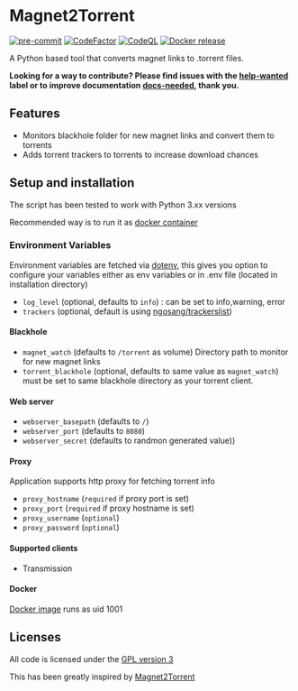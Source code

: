 # Magnet2Torrent

[![pre-commit](https://img.shields.io/badge/pre--commit-enabled-brightgreen?logo=pre-commit&logoColor=white)](https://github.com/pre-commit/pre-commit)
[![CodeFactor](https://www.codefactor.io/repository/github/usma0118/magnet2torrent/badge)](https://www.codefactor.io/repository/github/usma0118/magnet2torrent)
[![CodeQL](https://github.com/usma0118/magnet2torrent/actions/workflows/codeql-analysis.yml/badge.svg)](https://github.com/usma0118/magnet2torrent/actions/workflows/codeql-analysis.yml)
[![Docker release](https://github.com/usma0118/magnet2torrent/actions/workflows/build-docker-image.yml/badge.svg?branch=main)](https://github.com/usma0118/magnet2torrent/actions/workflows/build-docker-image.yml)

A Python based tool that converts magnet links to .torrent files.

**Looking for a way to contribute? Please find issues with the [help-wanted] label
or to improve documentation [docs-needed], thank you.**

[help-wanted]: https://github.com/usma0118/magnet2torrent/issues?q=is%3Aissue+is%3Aopen+label%3A%22help+wanted%22
[docs-needed]: https://github.com/usma0118/magnet2torrent/issues?q=label%3A%22docs+needed%22+sort%3Aupdated-desc

## Features

- Monitors blackhole folder for new magnet links and convert them to torrents
- Adds torrent trackers to torrents to increase download chances

## Setup and installation

The script has been tested to work with Python 3.xx versions

Recommended way is to run it as [docker container](https://hub.docker.com/repository/docker/antaresinc/magnet2torrent)

### Environment Variables

Environment variables are fetched via [dotenv](https://www.npmjs.com/package/dotenv), this gives you option to configure your variables either as env variables or in .env file (located in installation directory)

- `log_level` (optional, defaults to `info`) : can be set to info,warning, error
- `trackers` (optional, default is using [ngosang/trackerslist](https://github.com/ngosang/trackerslist)) 

#### **Blackhole**

- `magnet_watch` (defaults to `/torrent` as volume) Directory path to monitor for new magnet links
- `torrent_blackhole` (optional, defaults to same value as `magnet_watch`) must be set to same blackhole directory as your torrent client.

#### **Web server**
- `webserver_basepath` (defaults to `/`)
- `webserver_port` (defaults to `8080`)
- `webserver_secret` (defaults to randmon generated value))

#### **Proxy**

Application supports http proxy for fetching torrent info

- `proxy_hostname` (`required` if proxy port is set)
- `proxy_port` (`required` if proxy hostname is set)
- `proxy_username` (`optional`)
- `proxy_password` (`optional`)

#### **Supported clients**

- Transmission

#### Docker

[Docker image](https://hub.docker.com/repository/docker/antaresinc/magnet2torrent) runs as uid 1001


## Licenses

All code is licensed under the [GPL version 3](http://www.gnu.org/licenses/gpl.html)

This has been greatly inspired by [Magnet2Torrent](https://github.com/danfolkes/Magnet2Torrent)
